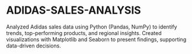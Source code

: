 # ADIDAS-SALES-ANALYSIS
Analyzed Adidas sales data using Python (Pandas, NumPy) to identify trends, top-performing products, and regional insights. Created visualizations with Matplotlib and Seaborn to present findings, supporting data-driven decisions.
